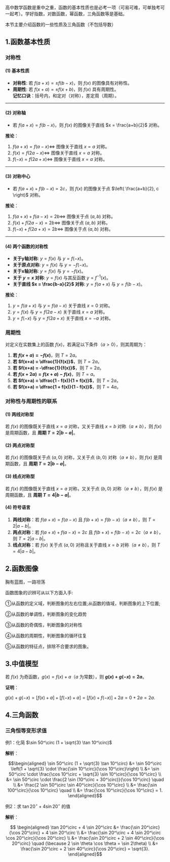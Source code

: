 高中数学函数是重中之重，函数的基本性质也是必考一项（可易可难，可单独考可一起考）。学好指数，对数函数，幂函数，三角函数等是基础。

本节主要介绍函数的一些性质及三角函数（不包括导数）



## 1.函数基本性质

### 对称性

#### (1) 基本性质  

- **对称性**: 若 $f(a+x) = \pm f(b-x)$，则 $f(x)$ 的图像具有对称性。  
- **周期性**: 若 $f(x+a) = \pm f(x+b)$，则 $f(x)$ 具有周期性。  
  **记忆口诀**：括号内，和定对（对称），差定周（周期）。  

---

#### (2) 对称轴  

- 若 $f(a+x) = f(b-x)$，则 $f(x)$ 的图像关于直线 $x = \frac{a+b}{2}$ 对称。  

**推论**：  

1. $f(a+x) = f(a-x) \iff$ 图像关于直线 $x = a$ 对称。  
2. $f(x) = f(2a-x) \iff$ 图像关于直线 $x = a$ 对称。  
3. $f(-x) = f(2a+x) \iff$ 图像关于直线 $x = a$ 对称。  

---

#### (3) 对称中心  
- 若 $f(a+x) + f(b-x) = 2c$，则 $f(x)$ 的图像关于点 $\left( \frac{a+b}{2}, c \right)$ 对称。  


**推论**：  

1. $f(a+x) + f(a-x) = 2b \iff$ 图像关于点 $(a, b)$ 对称。  
2. $f(x) + f(2a-x) = 2b \iff$ 图像关于点 $(a, b)$ 对称。  
3. $f(-x) + f(2a+x) = 2b \iff$ 图像关于点 $(a, b)$ 对称。  

---

#### (4) 两个函数的对称性  
- **关于y轴对称**: $y = f(x)$ 与 $y = f(-x)$。  
- **关于原点对称**: $y = f(x)$ 与 $y = -f(-x)$。  
- **关于x轴对称**: $y = f(x)$ 与 $y = -f(x)$。  
- **关于 $y = x$ 对称**: $y = f(x)$ 与其反函数 $y = f^{-1}(x)$。  
- **关于直线 $x = \frac{b-a}{2}$ 对称**: $y = f(a+x)$ 与 $y = f(b-x)$。  

**推论**：  

1. $y = f(a+x)$ 与 $y = f(a-x)$ 关于直线 $x = 0$ 对称。  
2. $y = f(x)$ 与 $y = f(2a-x)$ 关于直线 $x = a$ 对称。  
3. $y = f(-x)$ 与 $y = f(2a+x)$ 关于直线 $x = -a$ 对称。  



### 周期性

对定义在实数集上的函数 $f(x)$，若满足以下条件（$a>0$），则其周期为：  

1. **若 $f(x+a) = -f(x)$**，则 $T = 2a$。  
2. **若 $f(x+a) = \dfrac{1}{f(x)}$**，则 $T = 2a$。  
3. **若 $f(x+a) = -\dfrac{1}{f(x)}$**，则 $T = 2a$。  
4. **若 $f(x+2a) = f(x+a) - f(x)$**，则 $T = a$。  
5. **若 $f(x+a) = \dfrac{1 - f(x)}{1 + f(x)}$**，则 $T = 2a$。  
6. **若 $f(x+a) = \dfrac{1 + f(x)}{1 - f(x)}$**，则 $T = 4a$。  



### 对称性与周期性的联系  

#### (1) 两线对称型  

若 $f(x)$ 的图像既关于直线 $x=a$ 对称，又关于直线 $x=b$ 对称（$a \neq b$），则 $f(x)$ 是周期函数，且 **周期 $T = 2|b - a|$**。  

#### (2) 两点对称型  

若 $f(x)$ 的图像既关于点 $(a, 0)$ 对称，又关于点 $(b, 0)$ 对称（$a \neq b$），则 $f(x)$ 是周期函数，且 **周期 $T = 2|b - a|$**。  

#### (3) 线点对称型  

若 $f(x)$ 的图像既关于直线 $x=a$ 对称，又关于点 $(b, 0)$ 对称（$a \neq b$），则 $f(x)$ 是周期函数，且 **周期 $T = 4|b - a|$**。  

#### (4) 符号语言

1. **两线对称**：若 $f(a+x) = f(a-x)$ 且 $f(b+x) = f(b-x)$（$a \neq b$），则 $T = 2|a - b|$。  
2. **两点对称**：若 $f(a+x) + f(a-x) = 2c$ 且 $f(b+x) + f(b-x) = 2c$（$a \neq b$），则 $T = 2|a - b|$。  
3. **线点对称**：若 $f(x)$ 关于点 $(a, 0)$ 对称且关于直线 $x=b$ 对称（$a \neq b$），则 $T = 4|a - b|$。  







## **2.函数图像**

胸有蓝图，一路坦荡

函数图象的识辨可从以下方面入手:

①从函数的定义域，判断图象的左右位置;从函数的值域，判断图象的上下位置;

②从函数的单调性，判断图象的变化趋势

③从函数的奇偶性，判断图象的对称性

④从函数的周期性，判断图象的循环往复

⑤从函数的特征点，排除不合要求的图象。



## 3.中值模型  

若 $f(x)$ 为奇函数，$g(x) = f(x) + a$（$a$ 为常数），则 **$g(x) + g(-x) = 2a$**。  

**证明**：  

$g(x) + g(-x) = [f(x) + a] + [f(-x) + a] = [f(x) + f(-x)] + 2a = 0 + 2a = 2a.$



## **4.三角函数**

### 三角恒等变形求值  

例1：化简 $\sin 50^\circ (1 + \sqrt{3} \tan 10^\circ)$  

**解析**：  

$$\begin{aligned}
\sin 50^\circ (1 + \sqrt{3} \tan 10^\circ) &= \sin 50^\circ \left(1 + \sqrt{3} \cdot \frac{\sin 10^\circ}{\cos 10^\circ}\right) \\
&= \sin 50^\circ \cdot \frac{\cos 10^\circ + \sqrt{3} \sin 10^\circ}{\cos 10^\circ} \\
&= \sin 50^\circ \cdot \frac{2 \sin (10^\circ + 30^\circ)}{\cos 10^\circ} \quad  \\
&= \frac{2 \sin 50^\circ \sin 40^\circ}{\cos 10^\circ} \\
&= \frac{\sin 100^\circ}{\cos 10^\circ} \quad  \\
&= \frac{\cos 10^\circ}{\cos 10^\circ} = 1.
\end{aligned}$$

例2：求 $\tan 20^\circ + 4 \sin 20^\circ$ 的值  

**解析**：  

$$ \begin{aligned}
\tan 20^\circ + 4 \sin 20^\circ &= \frac{\sin 20^\circ}{\cos 20^\circ} + 4 \sin 20^\circ \\
&= \frac{\sin 20^\circ + 4 \sin 20^\circ \cos 20^\circ}{\cos 20^\circ} \\
&= \frac{\sin 20^\circ + 2 \sin 40^\circ}{\cos 20^\circ} \quad (\because 2 \sin \theta \cos \theta = \sin 2\theta) \\
&= \frac{\sin 20^\circ + 2 \sin 40^\circ}{\cos 20^\circ} = \sqrt{3}.
\end{aligned}$$



